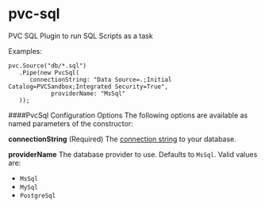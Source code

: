 pvc-sql
=========

PVC SQL Plugin to run SQL Scripts as a task

Examples:

```
pvc.Source("db/*.sql")
   .Pipe(new PvcSql(
      connectionString: "Data Source=.;Initial Catalog=PVCSandbox;Integrated Security=True",
			providerName: "MsSql"
   ));
```

####PvcSql Configuration Options
The following options are available as named parameters of the constructor:

**connectionString** (Required) The [connection string](http://www.connectionstrings.com/) to your database. 

**providerName** The database provider to use. Defaults to `MsSql`. Valid values are:
* `MsSql`
* `MySql`
* `PostgreSql`
